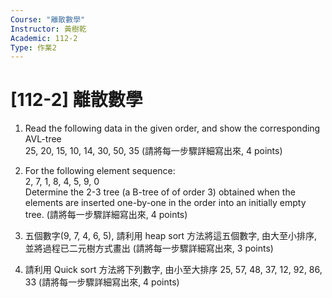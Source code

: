 ```yaml
---
Course: "離散數學"
Instructor: 黃樹乾
Academic: 112-2
Type: 作業2
---
```


# [112-2] 離散數學

1. Read the following data in the given order, and show the corresponding AVL-tree   
   25, 20, 15, 10, 14, 30, 50, 35   (請將每一步驟詳細寫出來, 4 points)

2. For the following element sequence:   
   2, 7, 1, 8, 4, 5, 9, 0   
   Determine the 2-3 tree (a B-tree of of order 3) obtained when the elements are inserted one-by-one in the order into an initially empty tree. (請將每一步驟詳細寫出來, 4 points)

3. 五個數字(9, 7, 4, 6, 5), 請利用 heap sort 方法將這五個數字, 由大至小排序, 並將過程已二元樹方式畫出 (請將每一步驟詳細寫出來, 3 points)

4. 請利用 Quick sort 方法將下列數字, 由小至大排序
   25, 57, 48, 37, 12, 92, 86, 33 (請將每一步驟詳細寫出來, 4 points)
